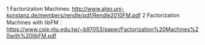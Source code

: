 1 Factorization Machines: http://www.algo.uni-konstanz.de/members/rendle/pdf/Rendle2010FM.pdf
2 Factorization Machines with libFM： https://www.csie.ntu.edu.tw/~b97053/paper/Factorization%20Machines%20with%20libFM.pdf
